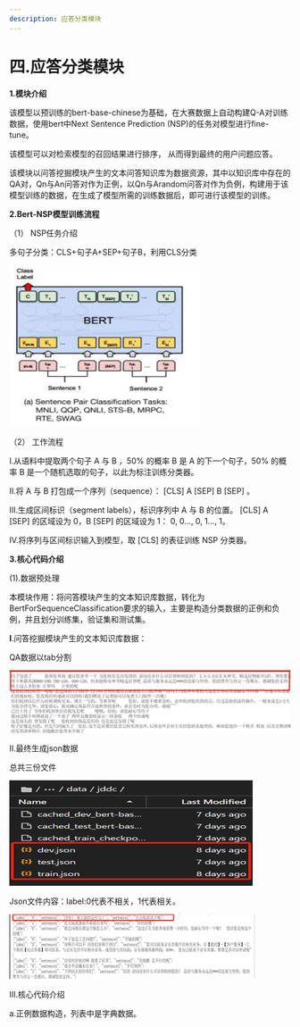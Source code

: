 ```yaml
---
description: 应答分类模块
---
```


# 四.应答分类模块

**1.模块介绍**

该模型以预训练的bert-base-chinese为基础，在大赛数据上自动构建Q-A对训练数据，使用bert中Next Sentence Prediction \(NSP\)的任务对模型进行fine-tune。

该模型可以对检索模型的召回结果进行排序， 从而得到最终的用户问题应答。

该模块以问答挖掘模块产生的文本问答知识库为数据资源，其中以知识库中存在的QA对，Qn与An问答对作为正例，以Qn与Arandom问答对作为负例，构建用于该模型训练的数据，在生成了模型所需的训练数据后，即可进行该模型的训练。

**2.Bert-NSP模型训练流程**

（1）  NSP任务介绍

多句子分类：CLS+句子A+SEP+句子B，利用CLS分类

![nsp&#x4EFB;&#x52A1;&#x56FE;](../.gitbook/assets/image%20%2823%29.png)

（2）
 工作流程

I.从语料中提取两个句子 A 与 B ，50% 的概率 B 是 A 的下一个句子，50% 的概率 B 是一个随机选取的句子，以此为标注训练分类器。

 II.将 A 与 B 打包成一个序列（sequence）： \[CLS\] A \[SEP\] B \[SEP\] 。

 III.生成区间标识（segment labels），标识序列中 A 与 B 的位置。 \[CLS\] A \[SEP\] 的区域设为 0，B \[SEP\] 的区域设为 1： 0, 0..., 0, 1..., 1。 

IV.将序列与区间标识输入到模型，取 \[CLS\] 的表征训练 NSP 分类器。

**3.核心代码介绍**

\(1\).数据预处理

本模块作用：将问答模块产生的文本知识库数据，转化为BertForSequenceClassification要求的输入，主要是构造分类数据的正例和负例，并且划分训练集，验证集和测试集。

**I**.问答挖掘模块产生的文本知识库数据：

QA数据以tab分割

![](../.gitbook/assets/image%20%2828%29.png)

II.最终生成json数据

总共三份文件

![](../.gitbook/assets/image%20%2821%29.png)

Json文件内容：label:0代表不相关，1代表相关。

![](../.gitbook/assets/image%20%2816%29.png)

III.核心代码介绍

a.正例数据构造，列表中是字典数据。

